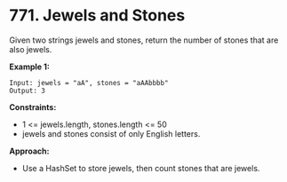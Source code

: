 # 771. Jewels and Stones

Given two strings jewels and stones, return the number of stones that are also jewels.

**Example 1:**
```
Input: jewels = "aA", stones = "aAAbbbb"
Output: 3
```

**Constraints:**
- 1 <= jewels.length, stones.length <= 50
- jewels and stones consist of only English letters.

**Approach:**
- Use a HashSet to store jewels, then count stones that are jewels.